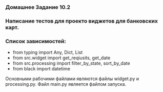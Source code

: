 ### Домашнее Задание 10.2

### Написание тестов для проекто виджетов для банковских карт.



### Список зависимостей:
* from typing import Any, Dict, List
* from src.widget import get_reqiusits, get_date
* from src.processing import filter_by_state, sort_by_date
* from black import datetime

Основными рабочими файлами являются файлы widget.py и 
processing.py. Файл main.py является файлом запуска.

